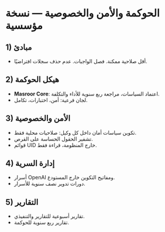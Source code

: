 # الحوكمة والأمن والخصوصية — نسخة مؤسسية

## 1) مبادئ
- أقل صلاحية ممكنة. فصل الواجبات. عدم حذف سجلات افتراضيًا.

## 2) هيكل الحوكمة
- **Masroor Core**: اعتماد السياسات، مراجعة ربع سنوية للأداء والتكلفة.
- لجان فرعية: أمن، اختبارات، تكامل.

## 3) الأمن والخصوصية
- تكوين سياسات أمان داخل كل وكيل: صلاحيات محلية فقط.
- تشفير الحقول الحساسة على القرص.
- قوائم UID خارج المنظومة، قراءة فقط.

## 4) إدارة السرية
- أسرار OpenAI ومفاتيح التكوين خارج المستودع.
- دورات تدوير نصف سنوية للأسرار.

## 5) التقارير
- تقارير أسبوعية للتقارير والتنفيذي.
- تقارير ربع سنوية للحوكمة.

